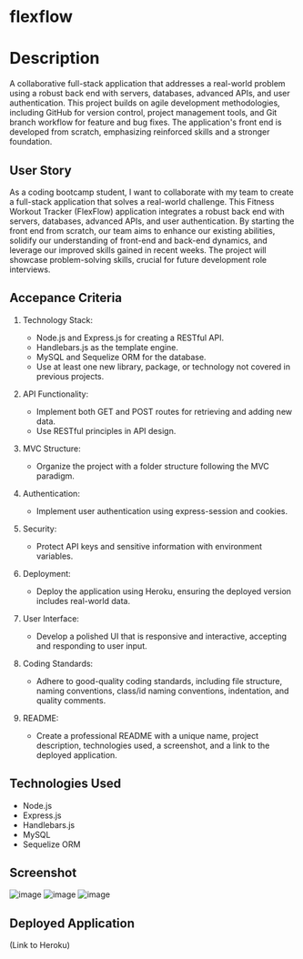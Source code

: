 # flexflow

# Description
A collaborative full-stack application that addresses a real-world problem using a robust back end with servers, databases, advanced APIs, and user authentication. This project builds on agile development methodologies, including GitHub for version control, project management tools, and Git branch workflow for feature and bug fixes. The application's front end is developed from scratch, emphasizing reinforced skills and a stronger foundation.

## User Story
As a coding bootcamp student, I want to collaborate with my team to create a full-stack application that solves a real-world challenge. This Fitness Workout Tracker (FlexFlow) application integrates a robust back end with servers, databases, advanced APIs, and user authentication. By starting the front end from scratch, our team aims to enhance our existing abilities, solidify our understanding of front-end and back-end dynamics, and leverage our improved skills gained in recent weeks. The project will showcase problem-solving skills, crucial for future development role interviews.


## Accepance Criteria 
1. Technology Stack:
    - Node.js and Express.js for creating a RESTful API.
    - Handlebars.js as the template engine.
    - MySQL and Sequelize ORM for the database.
    - Use at least one new library, package, or technology not covered in previous projects.

2. API Functionality:
    - Implement both GET and POST routes for retrieving and adding new data.
    - Use RESTful principles in API design.

3. MVC Structure:
    - Organize the project with a folder structure following the MVC paradigm.

4. Authentication:
    - Implement user authentication using express-session and cookies.

5. Security:
    - Protect API keys and sensitive information with environment variables.

6. Deployment:
    - Deploy the application using Heroku, ensuring the deployed version includes real-world data.

7. User Interface:
    - Develop a polished UI that is responsive and interactive, accepting and responding to user input.

8. Coding Standards:
    - Adhere to good-quality coding standards, including file structure, naming conventions, class/id naming conventions, indentation, and quality comments.

9. README:
    - Create a professional README with a unique name, project description, technologies used, a screenshot, and a link to the deployed application.

## Technologies Used 
- Node.js
- Express.js
- Handlebars.js
- MySQL
- Sequelize ORM

## Screenshot
![image](https://github.com/kgarcia7/flexflow/assets/141987295/cd0b3d96-fbc2-449b-84ec-9a186a004a62)
![image](https://github.com/kgarcia7/flexflow/assets/141987295/e6556e76-cfec-4bc2-b59c-c9081acc1bdf)
![image](https://github.com/kgarcia7/flexflow/assets/141987295/219d6402-e6f2-4494-9b45-9b9ab83ec3bd)

## Deployed Application 
(Link to Heroku)
